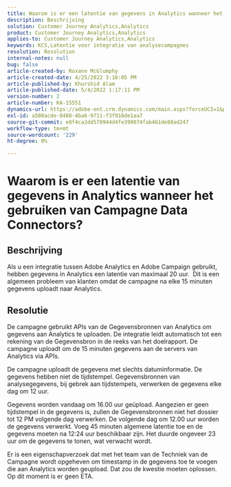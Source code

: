 ```yaml
---
title: Waarom is er een latentie van gegevens in Analytics wanneer het gebruiken van Campagne Data Connectors?
description: Beschrijving
solution: Customer Journey Analytics,Analytics
product: Customer Journey Analytics,Analytics
applies-to: Customer Journey Analytics,Analytics
keywords: KCS,Latentie voor integratie van analysecampagnes
resolution: Resolution
internal-notes: null
bug: false
article-created-by: Roxann McGlumphy
article-created-date: 4/25/2022 3:10:05 PM
article-published-by: Khurshid Alam
article-published-date: 5/4/2022 1:17:11 PM
version-number: 2
article-number: KA-15551
dynamics-url: https://adobe-ent.crm.dynamics.com/main.aspx?forceUCI=1&pagetype=entityrecord&etn=knowledgearticle&id=0e3bb3c5-a9c4-ec11-a7b6-0022480a1b51
exl-id: a500acde-8480-4ba6-9711-f3f916de1aa7
source-git-commit: e8f4ca2dd578944d4fe399074fab461de88ad247
workflow-type: tm+mt
source-wordcount: '229'
ht-degree: 0%

---
```


# Waarom is er een latentie van gegevens in Analytics wanneer het gebruiken van Campagne Data Connectors?

## Beschrijving


Als u een integratie tussen Adobe Analytics en Adobe Campaign gebruikt, hebben gegevens in Analytics een latentie van maximaal 20 uur.  Dit is een algemeen probleem van klanten omdat de campagne na elke 15 minuten gegevens uploadt naar Analytics.


## Resolutie


De campagne gebruikt APIs van de Gegevensbronnen van Analytics om gegevens aan Analytics te uploaden. De integratie leidt automatisch tot een rekening van de Gegevensbron in de reeks van het doelrapport. De campagne uploadt om de 15 minuten gegevens aan de servers van Analytics via APIs.

De campagne uploadt de gegevens met slechts datuminformatie. De gegevens hebben niet de tijdstempel. Gegevensbronnen van analysegegevens, bij gebrek aan tijdstempels, verwerken de gegevens elke dag om 12 uur.

Gegevens worden vandaag om 16.00 uur geüpload. Aangezien er geen tijdstempel in de gegevens is, zullen de Gegevensbronnen niet het dossier tot 12 PM volgende dag verwerken. De volgende dag om 12.00 uur worden de gegevens verwerkt. Voeg 45 minuten algemene latentie toe en de gegevens moeten na 12:24 uur beschikbaar zijn. Het duurde ongeveer 23 uur om de gegevens te tonen, wat verwacht wordt.

Er is een eigenschapverzoek dat met het team van de Techniek van de Campagne wordt opgeheven om timestamp in de gegevens toe te voegen die aan Analytics worden geupload. Dat zou de kwestie moeten oplossen. Op dit moment is er geen ETA.

